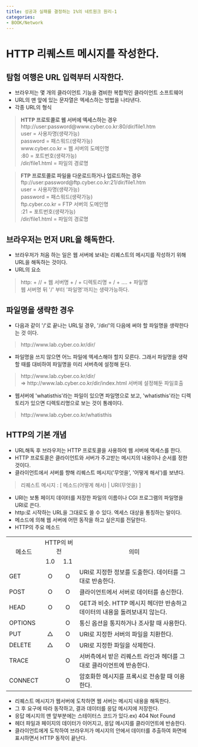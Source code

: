 ```yaml
---
title: 성공과 실패를 결정하는 1%의 네트원크 원리-1
categories:
- BOOK/Network
---
```

# HTTP 리퀘스트 메시지를 작성한다.<br/>
## 탐험 여행은 URL 입력부터 시작한다.<br/>
- 브라우저는 몇 개의 클라이언트 기능을 겸비한 복합적인 클라이언트 소프트웨어<br/>
- URL의 맨 앞에 있는 문자열은 엑세스하는 방법을 나타낸다.<br/>
- 각종 URL의 형식
<blockquote><b>HTTP 프로토콜로 웹 서버에 엑세스하는 경우</b><br/>
http://user:password@www.cyber.co.kr:80/dir/file1.htm<br/>
user = 사용자명(생략가능)<br/>
password = 패스워드(생략가능)<br/>
www.cyber.co.kr = 웹 서버의 도메인명<br/>
:80 = 포트번호(생략가능)<br/>
/dir/file1.html = 파일의 경로명
</blockquote>
<blockquote><b>FTP 프로토콜로 파일을 다운로드하거나 업로드하는 경우</b><br/>
ftp://user:password@ftp.cyber.co.kr:21/dir/file1.htm<br/>
user = 사용자명(생략가능)<br/>
password = 패스워드(생략가능)<br/>
ftp.cyber.co.kr = FTP 서버의 도메인명<br/>
:21 = 포트번호(생략가능)<br/>
/dir/file1.html = 파일의 경로명
</blockquote>

## 브라우저는 먼저 URL을 해독한다.<br/>
- 브라우저가 처음 하는 일은 웹 서버에 보내는 리퀘스트의 메시지를 작성하기 위해 URL을 해독하는 것이다.<br/>
- URL의 요소
<blockquote>http: + // + 웹 서버명 + / + 디렉토리명 + / + .... + 파일명<br/>
웹 서버명 뒤 '/' 부터 '파일명'까지는 생략가능하다.
</blockquote>

## 파일명을 생략한 경우<br/>
- 다음과 같이 '/'로 끝나는 URL일 경우, '/dir/'의 다음에 써야 할 파일명을 생략한다는 것 이다.
<blockquote>http://www.lab.cyber.co.kr/dir/
</blockquote>

- 파일명을 쓰지 않으면 어느 파일에 엑세스해야 할지 모른다. 그래서 파일명을 생략할 때를 대비하여 파일명을 미리 서버측에 설정해 둔다.
<blockquote>http://www.lab.cyber.co.kr/dir/<br/>
=> http://www.lab.cyber.co.kr/dir/index.html 서버에 설정해둔 파일호출
</blockquote>

- 웹서버에 'whatisthis'라는 파일이 있으면 파일명으로 보고, 'whatisthis'라는 디렉토리가 있으면 디렉토리명으로 보는 것이 통례이다.
<blockquote>http://www.lab.cyber.co.kr/whatisthis</blockquote>

## HTTP의 기본 개념<br/>
- URL해독 후 브라우저는 HTTP 프로토콜을 사용하여 웹 서버에 액세스를 한다.
- HTTP 프로토콜은 클라이언트와 서버가 주고받는 메시지의 내용이나 순서를 정한 것이다.
- 클라이언트에서 서버를 향해 리퀘스트 메시지('무엇을', '어떻게 해서')를 보낸다.
<blockquote>리퀘스트 메시지 : [ 메소드(어떻게 해서) | URI(무엇을) ]</blockquote>

- URI는 보통 페이지 데이터를 저장한 파일의 이름이나 CGI 프로그램의 파일명을 URI로 쓴다.<br/>
- http:로 시작하는 URL을 그대로도 쓸 수 있다. 엑세스 대상을 통칭하는 말이다.<br/>
- 메소드에 의해 웹 서버에 어떤 동작을 하고 싶은지를 전달한다.<br/>
- HTTP의 주요 메소드
<table>
	<tr>
		<td rowspan="2"><center>메소드</center></td>
        <td colspan="2"><center>HTTP의 버전</center></td>
        <td rowspan="2"><center>의미</center></td>
	</tr>
    <tr>
    	<td><center>1.0</center></td>
        <td><center>1.1</center></td>
    </tr>
    <tr>
    	<td>GET</td>
        <td><center>O</center></td>
        <td><center>O</center></td>
        <td>URI로 지정한 정보를 도출한다. 데이터를 그대로 반송한다.</td>
    </tr>
    <tr>
    	<td>POST</td>
        <td><center>O</center></td>
        <td><center>O</center></td>
        <td>클라이언트에서 서버로 데이터를 송신한다.</td>
    </tr>
    <tr>
    	<td>HEAD</td>
        <td><center>O</center></td>
        <td><center>O</center></td>
        <td>GET과 비슷. HTTP 메시지 헤더만 반송하고 데이터의 내용을 돌려보내지 않는다.</td>
    </tr>
    <tr>
    	<td>OPTIONS</td>
        <td><center></center></td>
        <td><center>O</center></td>
        <td>통신 옵션을 통지하거나 조사할 때 사용한다.</td>
    </tr>
    <tr>
    	<td>PUT</td>
        <td><center>△</center></td>
        <td><center>O</center></td>
        <td>URI로 지정한 서버의 파일을 치환한다.</td>
    </tr>
    <tr>
    	<td>DELETE</td>
        <td><center>△</center></td>
        <td><center>O</center></td>
        <td>URI로 지정한 파일을 삭제한다.</td>
    </tr>
    <tr>
    	<td>TRACE</td>
        <td></td>
        <td><center>O</center></td>
        <td>서버측에서 받은 리퀘스트 라인과 헤더를 그대로 클라이언트에 반송한다.</td>
    </tr>
    <tr>
    	<td>CONNECT</td>
        <td></td>
        <td><center>O</center></td>
        <td>암호화한 메시지를 프록시로 전송할 때 이용한다.</td>
    </tr>
</table>

- 리퀘스트 메시지가 웹서버에 도착하면 웹 서버는 메시지 내용을 해독한다.<br/>
- 그 후 요구에 따라 동작하고, 결과 데이터를 응답 메시지에 저장한다.<br/>
- 응답 메시지의 맨 앞부분에는 스테이터스 코드가 있다.ex) 404 Not Found<br/>
- 헤더 파일과 페이지의 데이터가 이어지고, 응답 메시지를 클라이언트에 반송한다.<br/>
- 클라이언트에게 도착하여 브라우저가 메시지의 안에서 데이터를 추출하여 화면에 표시하면서 HTTP 동작이 끝난다.<br/>